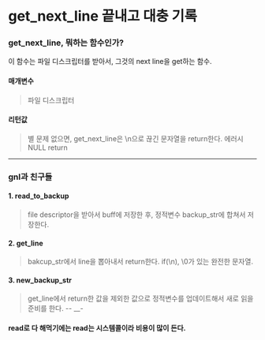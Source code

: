 # get_next_line 끝내고 대충 기록

### get_next_line, 뭐하는 함수인가?
이 함수는 파일 디스크립터를 받아서, 그것의 next line을 get하는 함수.
#### 매개변수
> 파일 디스크립터
#### 리턴값
> 별 문제 없으면, get_next_line은 \n으로 끊긴 문자열을 return한다.
> 에러시 NULL return
---
### gnl과 친구들
#### 1. read_to_backup
> file descriptor을 받아서 buff에 저장한 후, 정적변수 backup_str에 합쳐서 저장한다.
#### 2. get_line
> bakcup_str에서 line을 뽑아내서 return한다. if(\n), \0가 있는 완전한 문자열.
#### 3. new_backup_str
> get_line에서 return한 값을 제외한 값으로 정적변수를 업데이트해서 새로 읽을 준비를 한다.
--
__-
#### read로 다 해먹기에는 read는 시스템콜이라 비용이 많이 든다.
